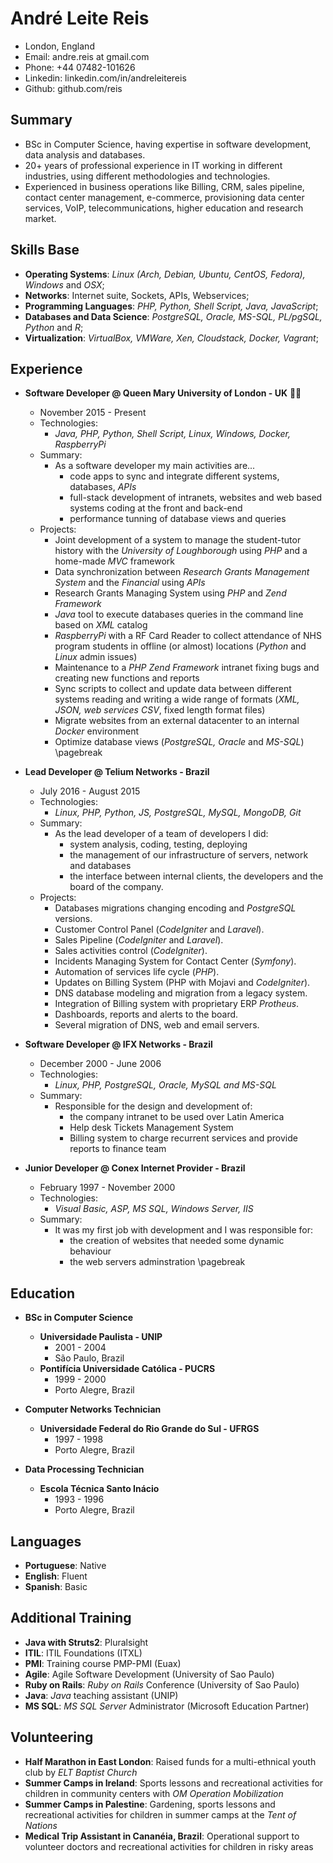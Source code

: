 <title>André Leite Reis</title>

# André Leite Reis

- London, England
- Email: andre.reis at gmail.com
- Phone: +44 07482-101626
- Linkedin: linkedin.com/in/andreleitereis
- Github: github.com/reis

## Summary

- BSc in Computer Science, having expertise in software development, data analysis and databases.
- 20+ years of professional experience in IT working in different industries, using different methodologies and technologies.
- Experienced in business operations like Billing, CRM, sales pipeline, contact center management, e-commerce, provisioning data center services, VoIP, telecommunications, higher education and research market.

## Skills Base

- **Operating Systems**: _Linux (Arch, Debian, Ubuntu, CentOS, Fedora), Windows_ and _OSX_;
- **Networks**: Internet suite, Sockets, APIs, Webservices;
- **Programming Languages**: _PHP, Python, Shell Script, Java, JavaScript_;
- **Databases and Data Science**: _PostgreSQL, Oracle, MS-SQL, PL/pgSQL, Python_ and _R_;
- **Virtualization**: _VirtualBox, VMWare, Xen, Cloudstack, Docker, Vagrant_;

## Experience

- **Software Developer @ Queen Mary University of London - UK** :guardsman:
  - November 2015 - Present
  - Technologies:
    - _Java, PHP, Python, Shell Script, Linux, Windows, Docker, RaspberryPi_
  - Summary:
    - As a software developer my main activities are...
      - code apps to sync and integrate different systems, databases, _APIs_
      - full-stack development of intranets, websites and web based systems coding at the front and back-end
      - performance tunning of database views and queries
  - Projects:
    - Joint development of a system to manage the student-tutor history with the _University of Loughborough_ using _PHP_ and a home-made _MVC_       framework
    - Data synchronization between _Research Grants Management System_ and the _Financial_ using _APIs_
    - Research Grants Managing System using _PHP_ and _Zend Framework_
    - _Java_ tool to execute databases queries in the command line based on _XML_ catalog
    - _RaspberryPi_ with a RF Card Reader to collect attendance of NHS program students in offline (or almost) locations (_Python_ and _Linux_       admin issues)
    - Maintenance to a _PHP Zend Framework_ intranet fixing bugs and creating new functions and reports
    - Sync scripts to collect and update data between different systems reading and writing a wide range of formats (_XML, JSON, web services      CSV_, fixed length format files)
    - Migrate websites from an external datacenter to an internal _Docker_ environment
    - Optimize database views (_PostgreSQL, Oracle_ and _MS-SQL_)
\pagebreak
- **Lead Developer @ Telium Networks - Brazil**
  - July 2016 - August 2015
  - Technologies:
    - _Linux, PHP, Python, JS, PostgreSQL, MySQL, MongoDB, Git_
  - Summary:
    - As the lead developer of a team of developers I did:  
      - system analysis, coding, testing, deploying
      - the management of our infrastructure of servers, network and databases
      - the interface between internal clients, the developers and the board of the company.
  - Projects:
    - Databases migrations changing encoding and _PostgreSQL_ versions.
    - Customer Control Panel (_CodeIgniter_ and _Laravel_).
    - Sales Pipeline (_CodeIgniter_ and _Laravel_).
    - Sales activities control (_CodeIgniter_).
    - Incidents Managing System for Contact Center (_Symfony_).
    - Automation of services life cycle (_PHP_).
    - Updates on Billing System (PHP with Mojavi and _CodeIgniter_).
    - DNS database modeling and migration from a legacy system.
    - Integration of Billing system with proprietary ERP _Protheus_.
    - Dashboards, reports and alerts to the board.
    - Several migration of DNS, web and email servers.

- **Software Developer @ IFX Networks - Brazil**
  - December 2000 - June 2006
  - Technologies:
    - _Linux, PHP, PostgreSQL, Oracle, MySQL and MS-SQL_
  - Summary:
    - Responsible for the design and development of:
      - the company intranet to be used over Latin America
      - Help desk Tickets Management System
      - Billing system to charge recurrent services and provide reports to finance team 

- **Junior Developer @ Conex Internet Provider - Brazil**
  - February 1997 - November 2000
  - Technologies:
    - _Visual Basic, ASP, MS SQL, Windows Server, IIS_
  - Summary:
    - It was my first job with development and I was responsible for:
      - the creation of websites that needed some dynamic behaviour
      - the web servers adminstration
\pagebreak
## Education

- **BSc in Computer Science**
  - **Universidade Paulista - UNIP**
    - 2001 - 2004
    - São Paulo, Brazil
  - **Pontifícia Universidade Católica - PUCRS**
    - 1999 - 2000
    - Porto Alegre, Brazil

- **Computer Networks Technician**
  - **Universidade Federal do Rio Grande do Sul - UFRGS**
    - 1997 - 1998
    - Porto Alegre, Brazil

- **Data Processing Technician**
  - **Escola Técnica Santo Inácio**
    - 1993 - 1996
    - Porto Alegre, Brazil

## Languages

- **Portuguese**: Native
- **English**: Fluent
- **Spanish**: Basic

## Additional Training

- **Java with Struts2**: Pluralsight
- **ITIL**: ITIL Foundations (ITXL)
- **PMI**: Training course PMP-PMI (Euax)
- **Agile**: Agile Software Development (University of Sao Paulo)
- **Ruby on Rails**: _Ruby on Rails_ Conference (University of Sao Paulo)
- **Java**: _Java_ teaching assistant  (UNIP)
- **MS SQL**: _MS SQL Server_ Administrator (Microsoft Education Partner)

## Volunteering

- **Half Marathon in East London**: Raised funds for a multi-ethnical youth club by _ELT Baptist Church_
- **Summer Camps in Ireland**: Sports lessons and recreational activities for children in community centers with _OM Operation Mobilization_
- **Summer Camps in Palestine**: Gardening, sports lessons and recreational activities for children in summer camps at the _Tent of Nations_
- **Medical Trip Assistant in Cananéia, Brazil**: Operational support to volunteer doctors and recreational activities for children in risky areas
